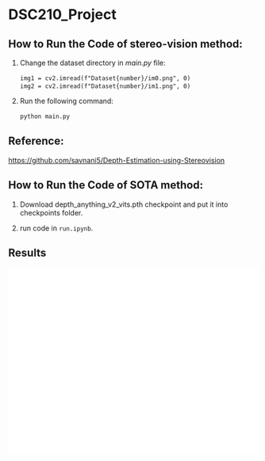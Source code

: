 # DSC210_Project

## How to Run the Code of stereo-vision method:
1) Change the dataset directory in *main.py* file:

    ```PY
    img1 = cv2.imread(f"Dataset{number}/im0.png", 0)
    img2 = cv2.imread(f"Dataset{number}/im1.png", 0)
    ```
2) Run the following command:
  
    ```sh
    python main.py
    ```

## Reference:
https://github.com/savnani5/Depth-Estimation-using-Stereovision

## How to Run the Code of SOTA method:
1) Download depth_anything_v2_vits.pth checkpoint and put it into checkpoints folder.

2) run code in `run.ipynb`.

## Results
![Combined Results](figs/combined_images.png)